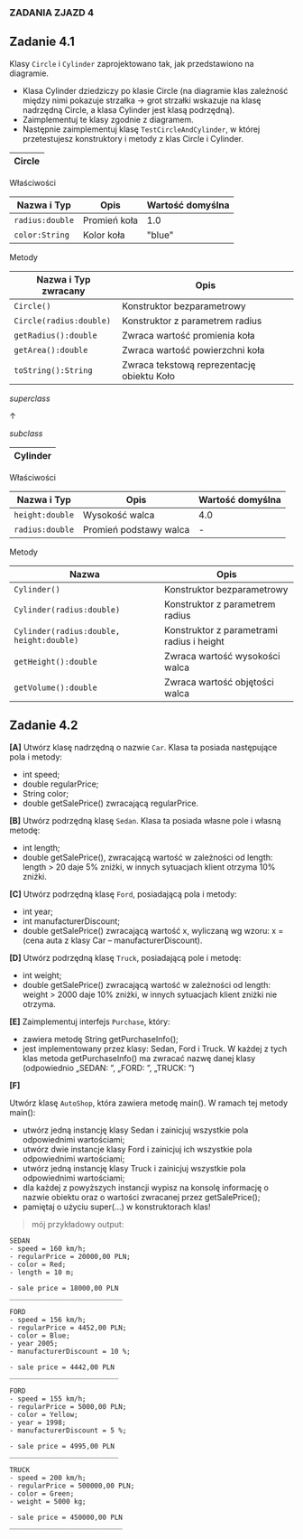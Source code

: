 ### ZADANIA ZJAZD 4

## Zadanie 4.1

Klasy `Circle` i `Cylinder` zaprojektowano tak, jak przedstawiono na diagramie.
- Klasa Cylinder dziedziczy po klasie Circle (na diagramie klas zależność między nimi pokazuje strzałka -> grot strzałki wskazuje na klasę nadrzędną Circle, a klasa Cylinder jest klasą podrzędną).
- Zaimplementuj te klasy zgodnie z diagramem.
- Następnie zaimplementuj klasę `TestCircleAndCylinder`, w której przetestujesz konstruktory i metody z klas Circle i Cylinder.

|**Circle**|
|----------|

Właściwości

| Nazwa i Typ      | Opis                         | Wartość domyślna |
| -----------------|------------------------------| ---------------- |
| `radius:double`  | Promień koła                 | 1.0              |
| `color:String`   | Kolor koła                   | "blue"           |

Metody

| Nazwa i Typ zwracany     | Opis							|
| -------------------------| -------------------------------------------|
| `Circle()`               | Konstruktor bezparametrowy                 |
| `Circle(radius:double)`  | Konstruktor z parametrem radius            |
| `getRadius():double`     | Zwraca wartość promienia koła              |
| `getArea():double`       | Zwraca wartość powierzchni koła            |
| `toString():String`      | Zwraca tekstową reprezentację obiektu Koło |


*superclass*

&#x2191;

*subclass*


|**Cylinder**|
|------------|

Właściwości

| Nazwa i Typ      | Opis                   | Wartość domyślna |
| ---------------- | -----------------------| ---------------- |
| `height:double`  | Wysokość walca         | 4.0              |
| `radius:double`  | Promień podstawy walca | -                |

Metody

| Nazwa                               	| Opis                                	  |
| ------------------------------------ 	| ------------------------------------------|
| `Cylinder()`      				| Konstruktor bezparametrowy         	  |
| `Cylinder(radius:double)`			| Konstruktor z parametrem radius     	  |
| `Cylinder(radius:double, height:double)`| Konstruktor z parametrami radius i height |
| `getHeight():double`       			| Zwraca wartość wysokości walca      	  |
| `getVolume():double`      			| Zwraca wartość objętości walca      	  |


## Zadanie 4.2

**[A]**
 Utwórz klasę nadrzędną o nazwie `Car`. Klasa ta posiada następujące pola i metody:
- int speed;
- double regularPrice;
- String color;
- double getSalePrice() zwracającą regularPrice.

**[B]**
 Utwórz podrzędną klasę `Sedan`. Klasa ta posiada własne pole i własną metodę:
- int length;
- double getSalePrice(), zwracającą wartość w zależności od length: length > 20 daje 5% zniżki, w innych sytuacjach klient otrzyma 10% zniżki.

**[C]**
 Utwórz podrzędną klasę `Ford`, posiadającą pola i metody:
- int year;
- int manufacturerDiscount;
- double getSalePrice() zwracającą wartość x, wyliczaną wg wzoru: x = (cena auta z klasy Car – manufacturerDiscount).

**[D]**
 Utwórz podrzędną klasę `Truck`, posiadającą pole i metodę:
- int weight;
- double getSalePrice() zwracającą wartość w zależności od length: weight > 2000 daje 10% zniżki, w innych sytuacjach klient zniżki nie otrzyma.

**[E]**
Zaimplementuj interfejs `Purchase`, który:
- zawiera metodę String getPurchaseInfo();
- jest implementowany przez klasy: Sedan, Ford i Truck. W każdej z tych klas metoda getPurchaseInfo() ma zwracać nazwę danej klasy (odpowiednio „SEDAN: ”, „FORD: ”,
„TRUCK: ”)

**[F]**

Utwórz klasę `AutoShop`, która zawiera metodę main(). W ramach tej metody main():
- utwórz jedną instancję klasy Sedan i zainicjuj wszystkie pola odpowiednimi wartościami;
- utwórz dwie instancje klasy Ford i zainicjuj ich wszystkie pola odpowiednimi wartościami;
- utwórz jedną instancję klasy Truck i zainicjuj wszystkie pola odpowiednimi wartościami;
- dla każdej z powyższych instancji wypisz na konsolę informację o nazwie obiektu oraz o wartości zwracanej przez getSalePrice();
- pamiętaj o użyciu super(...) w konstruktorach klas!


> mój przykładowy output:

```
SEDAN
- speed = 160 km/h;
- regularPrice = 20000,00 PLN;
- color = Red;
- length = 10 m;

- sale price = 18000,00 PLN
____________________________
```

```
FORD
- speed = 156 km/h;
- regularPrice = 4452,00 PLN;
- color = Blue;
- year 2005;
- manufacturerDiscount = 10 %;

- sale price = 4442,00 PLN
___________________________
```

```
FORD
- speed = 155 km/h;
- regularPrice = 5000,00 PLN;
- color = Yellow;
- year = 1998;
- manufacturerDiscount = 5 %;

- sale price = 4995,00 PLN
___________________________
```

```
TRUCK
- speed = 200 km/h;
- regularPrice = 500000,00 PLN;
- color = Green;
- weight = 5000 kg;

- sale price = 450000,00 PLN
____________________________
```
